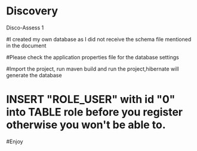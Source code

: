 # Discovery
Disco-Assess 1

#I created my own database as I did not receive the schema file mentioned in the document

#Please check the application properties file for the database settings

#Import the project, run maven build and run the project,hibernate will generate the database
# INSERT "ROLE_USER" with id "0" into TABLE role before you register otherwise you won't be able to.
#Enjoy
